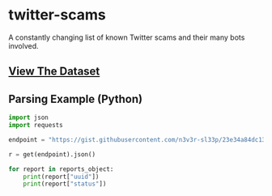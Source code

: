# twitter-scams
A constantly changing list of known Twitter scams and their many bots involved.

## [View The Dataset](https://gist.github.com/n3v3r-sl33p)



## Parsing Example (Python)

```py
import json
import requests

endpoint = "https://gist.githubusercontent.com/n3v3r-sl33p/23e34a84dc1392e9bf1324fab95e8642/raw"

r = get(endpoint).json()

for report in reports_object:
    print(report["uuid"])
    print(report["status"])
```
